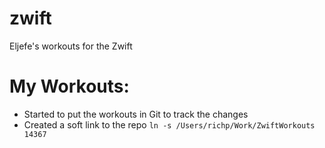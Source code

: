 # zwift
Eljefe's workouts for the Zwift 


My Workouts:
==========
* Started to put the workouts in Git to track the changes
* Created a soft link to the repo
`ln -s /Users/richp/Work/ZwiftWorkouts 14367`
